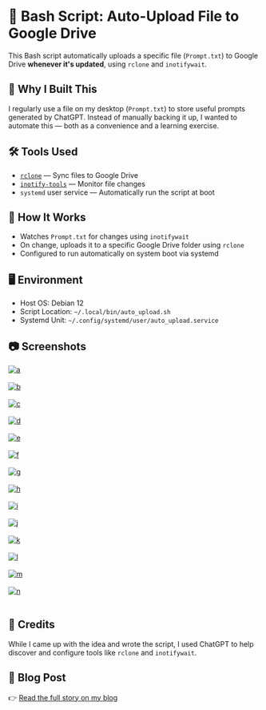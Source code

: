 # 📂 Bash Script: Auto-Upload File to Google Drive

This Bash script automatically uploads a specific file (`Prompt.txt`) to Google Drive **whenever it's updated**, using `rclone` and `inotifywait`.

## 🎯 Why I Built This

I regularly use a file on my desktop (`Prompt.txt`) to store useful prompts generated by ChatGPT. Instead of manually backing it up, I wanted to automate this — both as a convenience and a learning exercise.

## 🛠️ Tools Used

- [`rclone`](https://rclone.org/) — Sync files to Google Drive  
- [`inotify-tools`](https://github.com/inotify-tools/inotify-tools/wiki) — Monitor file changes  
- `systemd` user service — Automatically run the script at boot

## 🧩 How It Works

- Watches `Prompt.txt` for changes using `inotifywait`
- On change, uploads it to a specific Google Drive folder using `rclone`
- Configured to run automatically on system boot via systemd

## 🖥️ Environment

- Host OS: Debian 12  
- Script Location: `~/.local/bin/auto_upload.sh`  
- Systemd Unit: `~/.config/systemd/user/auto_upload.service`

## 📷 Screenshots
<a href="https://postimg.cc/bdv23G09" target="_blank"><img src="https://i.postimg.cc/bdv23G09/a.png" alt="a"/></a><br/><br/>
<a href="https://postimg.cc/rzYRb8QX" target="_blank"><img src="https://i.postimg.cc/rzYRb8QX/b.png" alt="b"/></a><br/><br/>
<a href="https://postimg.cc/zVsbz0sx" target="_blank"><img src="https://i.postimg.cc/zVsbz0sx/c.png" alt="c"/></a><br/><br/>
<a href="https://postimg.cc/N592vWzy" target="_blank"><img src="https://i.postimg.cc/N592vWzy/d.png" alt="d"/></a><br/><br/>
<a href="https://postimg.cc/zyTLVT58" target="_blank"><img src="https://i.postimg.cc/zyTLVT58/e.png" alt="e"/></a><br/><br/>
<a href="https://postimg.cc/TyGKmhYm" target="_blank"><img src="https://i.postimg.cc/TyGKmhYm/f.png" alt="f"/></a><br/><br/>
<a href="https://postimg.cc/d7BL9vLf" target="_blank"><img src="https://i.postimg.cc/d7BL9vLf/g.png" alt="g"/></a><br/><br/>
<a href="https://postimg.cc/ZB507gN5" target="_blank"><img src="https://i.postimg.cc/ZB507gN5/h.png" alt="h"/></a><br/><br/>
<a href="https://postimg.cc/k6YGkcNF" target="_blank"><img src="https://i.postimg.cc/k6YGkcNF/i.png" alt="i"/></a><br/><br/>
<a href="https://postimg.cc/SYXRqMD0" target="_blank"><img src="https://i.postimg.cc/SYXRqMD0/j.png" alt="j"/></a><br/><br/>
<a href="https://postimg.cc/F1170MmP" target="_blank"><img src="https://i.postimg.cc/F1170MmP/k.png" alt="k"/></a><br/><br/>
<a href="https://postimg.cc/py7yCsLP" target="_blank"><img src="https://i.postimg.cc/py7yCsLP/l.png" alt="l"/></a><br/><br/>
<a href="https://postimg.cc/4m9ySpYV" target="_blank"><img src="https://i.postimg.cc/4m9ySpYV/m.png" alt="m"/></a><br/><br/>
<a href="https://postimg.cc/75rh8bzc" target="_blank"><img src="https://i.postimg.cc/75rh8bzc/n.png" alt="n"/></a><br/><br/>

## 🙏 Credits

While I came up with the idea and wrote the script, I used ChatGPT to help discover and configure tools like `rclone` and `inotifywait`.

## 🔗 Blog Post

👉 [Read the full story on my blog](https://iamtheaashish.github.io/auto-upload-bash-script)
